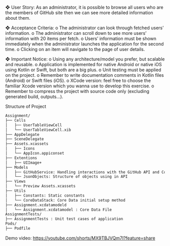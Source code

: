 ❖ User Story:
As an administrator, it is possible to browse all users who are the members of
GitHub site then we can see more detailed information about them.

❖ Acceptance Criteria:
o The administrator can look through fetched users’ information.
o The administrator can scroll down to see more users’ information with 20
items per fetch.
o Users’ information must be shown immediately when the administrator
launches the application for the second time.
o Clicking on an item will navigate to the page of user details.

❖ Important Notice:
o Using any architecture/model you prefer, but scalable and reusable.
o Application is implemented for native Android or native iOS using Kotlin
or Swift, but both are a big plus.
o Unit testing must be applied on the project.
o Remember to write documentation comments in Kotlin files (Android) or
Swift files (iOS).
o XCode version: feel free to choose the familiar Xcode version which you
wanna use to develop this exercise.
o Remember to compress the project with source code only (excluding
generated build, outputs...).

Structure of Project
```bash
Assignment/
├── Cells
│   ├── UserTableViewCell
│   └── UserTableViewCell.xib
├── AppDelegate
├── SceneDelegate
├── Assets.xcassets
│   ├── Icons
│   └── AppIcon.appiconset
├── Extentions
│   ├── UIImage+
├── Models
│   ├── GitHubService: Handling interactions with the GitHub API and Core Data
│   └── JsonObjects: Structure of objects using in API
├── Views
│   └── Preview Assets.xcassets
├── Utils
│   ├── Constants: Static constants 
│   └── CoreDataStack: Core Data initial setup method
├── Assignment.xcdatamodeld
│   └── Assignment.xcdatamodel : Core Data File
AssignmentTests/
├── AssignmentTests : Unit test cases of application
Pods/
├── Podfile 
```
Demo video: https://youtube.com/shorts/MX9TBJVQm7I?feature=share
